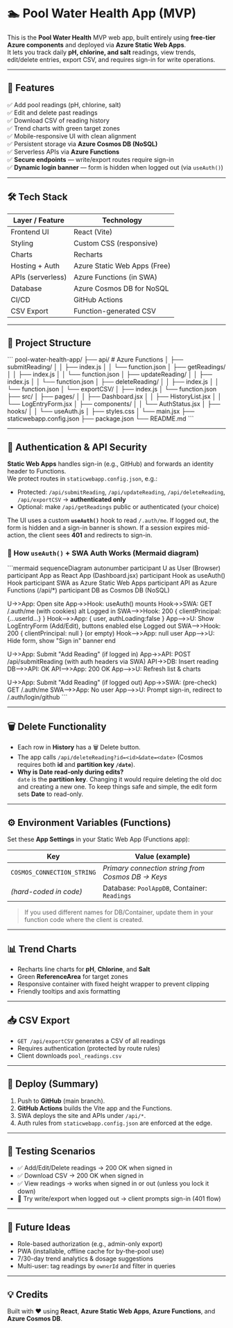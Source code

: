 # 🏊 Pool Water Health App (MVP)

This is the **Pool Water Health** MVP web app, built entirely using **free-tier Azure components** and deployed via **Azure Static Web Apps**.  
It lets you track daily **pH, chlorine, and salt** readings, view trends, edit/delete entries, export CSV, and requires sign-in for write operations.

---

## 🚀 Features

✅ Add pool readings (pH, chlorine, salt)  
✅ Edit and delete past readings  
✅ Download CSV of reading history  
✅ Trend charts with green target zones  
✅ Mobile-responsive UI with clean alignment  
✅ Persistent storage via **Azure Cosmos DB (NoSQL)**  
✅ Serverless APIs via **Azure Functions**  
✅ **Secure endpoints** — write/export routes require sign-in  
✅ **Dynamic login banner** — form is hidden when logged out (via `useAuth()`)

---

## 🛠 Tech Stack

| Layer / Feature          | Technology |
|--------------------------|------------|
| Frontend UI              | React (Vite) |
| Styling                  | Custom CSS (responsive) |
| Charts                   | Recharts |
| Hosting + Auth           | Azure Static Web Apps (Free) |
| APIs (serverless)        | Azure Functions (in SWA) |
| Database                 | Azure Cosmos DB for NoSQL |
| CI/CD                    | GitHub Actions |
| CSV Export               | Function-generated CSV |

---

## 📂 Project Structure

\`\`\`
pool-water-health-app/
├── api/                          # Azure Functions
│   ├── submitReading/
│   │   ├── index.js
│   │   └── function.json
│   ├── getReadings/
│   │   ├── index.js
│   │   └── function.json
│   ├── updateReading/
│   │   ├── index.js
│   │   └── function.json
│   ├── deleteReading/
│   │   ├── index.js
│   │   └── function.json
│   └── exportCSV/
│       ├── index.js
│       └── function.json
├── src/
│   ├── pages/
│   │   ├── Dashboard.jsx
│   │   ├── HistoryList.jsx
│   │   └── LogEntryForm.jsx
│   ├── components/
│   │   └── AuthStatus.jsx
│   ├── hooks/
│   │   └── useAuth.js
│   ├── styles.css
│   └── main.jsx
├── staticwebapp.config.json
├── package.json
└── README.md
\`\`\`

---

## 🔐 Authentication & API Security

**Static Web Apps** handles sign-in (e.g., GitHub) and forwards an identity header to Functions.  
We protect routes in `staticwebapp.config.json`, e.g.:

- Protected: `/api/submitReading`, `/api/updateReading`, `/api/deleteReading`, `/api/exportCSV` → **authenticated only**
- Optional: make `/api/getReadings` public or authenticated (your choice)

The UI uses a custom **`useAuth()`** hook to read `/.auth/me`. If logged out, the form is hidden and a sign-in banner is shown. If a session expires mid-action, the client sees **401** and redirects to sign-in.

### 🔎 How `useAuth()` + SWA Auth Works (Mermaid diagram)

\`\`\`mermaid
sequenceDiagram
  autonumber
  participant U as User (Browser)
  participant App as React App (Dashboard.jsx)
  participant Hook as useAuth() Hook
  participant SWA as Azure Static Web Apps
  participant API as Azure Functions (/api/*)
  participant DB as Cosmos DB (NoSQL)

  U->>App: Open site
  App->>Hook: useAuth() mounts
  Hook->>SWA: GET /.auth/me (with cookies)
  alt Logged in
    SWA-->>Hook: 200 { clientPrincipal: {...userId...} }
    Hook-->>App: { user, authLoading:false }
    App-->>U: Show LogEntryForm (Add/Edit), buttons enabled
  else Logged out
    SWA-->>Hook: 200 { clientPrincipal: null } (or empty)
    Hook-->>App: null user
    App-->>U: Hide form, show "Sign in" banner
  end

  U->>App: Submit "Add Reading" (if logged in)
  App->>API: POST /api/submitReading (with auth headers via SWA)
  API->>DB: Insert reading
  DB-->>API: OK
  API-->>App: 200 OK
  App-->>U: Refresh list & charts

  U->>App: Submit "Add Reading" (if logged out)
  App->>SWA: (pre-check) GET /.auth/me
  SWA-->>App: No user
  App-->>U: Prompt sign-in, redirect to /.auth/login/github
\`\`\`

---

## 🗑 Delete Functionality

- Each row in **History** has a 🗑 Delete button.
- The app calls `/api/deleteReading?id=<id>&date=<date>` (Cosmos requires both **id** and **partition key `/date`**).
- **Why is Date read-only during edits?**  
  `date` is the **partition key**. Changing it would require deleting the old doc and creating a new one. To keep things safe and simple, the edit form sets **Date** to read-only.

---

## ⚙️ Environment Variables (Functions)

Set these **App Settings** in your Static Web App (Functions app):

| Key                       | Value (example) |
|---------------------------|-----------------|
| `COSMOS_CONNECTION_STRING`| *Primary connection string from Cosmos DB → Keys* |
| *(hard-coded in code)*    | Database: `PoolAppDB`, Container: `Readings` |

> If you used different names for DB/Container, update them in your function code where the client is created.

---

## 📊 Trend Charts

- Recharts line charts for **pH**, **Chlorine**, and **Salt**  
- Green **ReferenceArea** for target zones  
- Responsive container with fixed height wrapper to prevent clipping  
- Friendly tooltips and axis formatting

---

## 📥 CSV Export

- `GET /api/exportCSV` generates a CSV of all readings
- Requires authentication (protected by route rules)
- Client downloads `pool_readings.csv`

---

## 🚀 Deploy (Summary)

1. Push to **GitHub** (main branch).  
2. **GitHub Actions** builds the Vite app and the Functions.  
3. SWA deploys the site and APIs under `/api/*`.  
4. Auth rules from `staticwebapp.config.json` are enforced at the edge.

---

## 🧪 Testing Scenarios

- ✅ Add/Edit/Delete readings → 200 OK when signed in  
- ✅ Download CSV → 200 OK when signed in  
- ✅ View readings → works when signed in or out (unless you lock it down)  
- 🚫 Try write/export when logged out → client prompts sign-in (401 flow)

---

## 📌 Future Ideas

- Role-based authorization (e.g., admin-only export)  
- PWA (installable, offline cache for by-the-pool use)  
- 7/30-day trend analytics & dosage suggestions  
- Multi-user: tag readings by `ownerId` and filter in queries

---

## 💡 Credits

Built with ❤️ using **React**, **Azure Static Web Apps**, **Azure Functions**, and **Azure Cosmos DB**.
